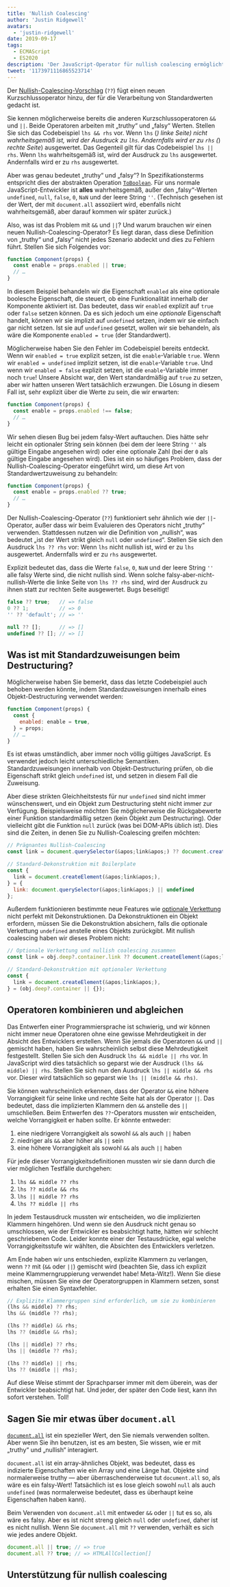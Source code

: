 ```yaml
---
title: 'Nullish Coalescing'
author: 'Justin Ridgewell'
avatars:
  - 'justin-ridgewell'
date: 2019-09-17
tags:
  - ECMAScript
  - ES2020
description: 'Der JavaScript-Operator für nullish coalescing ermöglicht sicherere Standardausdrücke.'
tweet: '1173971116865523714'
---
```

Der [Nullish-Coalescing-Vorschlag](https://github.com/tc39/proposal-nullish-coalescing/) (`??`) fügt einen neuen Kurzschlussoperator hinzu, der für die Verarbeitung von Standardwerten gedacht ist.

Sie kennen möglicherweise bereits die anderen Kurzschlussoperatoren `&&` und `||`. Beide Operatoren arbeiten mit „truthy“ und „falsy“ Werten. Stellen Sie sich das Codebeispiel `lhs && rhs` vor. Wenn `lhs` (_) _linke Seite_) nicht wahrheitsgemäß ist, wird der Ausdruck zu `lhs`. Andernfalls wird er zu `rhs` (_) _rechte Seite_) ausgewertet. Das Gegenteil gilt für das Codebeispiel `lhs || rhs`. Wenn `lhs` wahrheitsgemäß ist, wird der Ausdruck zu `lhs` ausgewertet. Andernfalls wird er zu `rhs` ausgewertet.

<!--truncate-->
Aber was genau bedeutet „truthy“ und „falsy“? In Spezifikationsterms entspricht dies der abstrakten Operation [`ToBoolean`](https://tc39.es/ecma262/#sec-toboolean). Für uns normale JavaScript-Entwickler ist **alles** wahrheitsgemäß, außer den „falsy“-Werten `undefined`, `null`, `false`, `0`, `NaN` und der leere String `''`. (Technisch gesehen ist der Wert, der mit `document.all` assoziiert wird, ebenfalls nicht wahrheitsgemäß, aber darauf kommen wir später zurück.)

Also, was ist das Problem mit `&&` und `||`? Und warum brauchen wir einen neuen Nullish-Coalescing-Operator? Es liegt daran, dass diese Definition von „truthy“ und „falsy“ nicht jedes Szenario abdeckt und dies zu Fehlern führt. Stellen Sie sich Folgendes vor:

```js
function Component(props) {
  const enable = props.enabled || true;
  // …
}
```

In diesem Beispiel behandeln wir die Eigenschaft `enabled` als eine optionale boolesche Eigenschaft, die steuert, ob eine Funktionalität innerhalb der Komponente aktiviert ist. Das bedeutet, dass wir `enabled` explizit auf `true` oder `false` setzen können. Da es sich jedoch um eine _optionale_ Eigenschaft handelt, können wir sie implizit auf `undefined` setzen, indem wir sie einfach gar nicht setzen. Ist sie auf `undefined` gesetzt, wollen wir sie behandeln, als wäre die Komponente `enabled = true` (der Standardwert).

Möglicherweise haben Sie den Fehler im Codebeispiel bereits entdeckt. Wenn wir `enabled = true` explizit setzen, ist die `enable`-Variable `true`. Wenn wir `enabled = undefined` implizit setzen, ist die `enable`-Variable `true`. Und wenn wir `enabled = false` explizit setzen, ist die `enable`-Variable immer noch `true`! Unsere Absicht war, den Wert standardmäßig auf `true` zu setzen, aber wir hatten unseren Wert tatsächlich erzwungen. Die Lösung in diesem Fall ist, sehr explizit über die Werte zu sein, die wir erwarten:

```js
function Component(props) {
  const enable = props.enabled !== false;
  // …
}
```

Wir sehen diesen Bug bei jedem falsy-Wert auftauchen. Dies hätte sehr leicht ein optionaler String sein können (bei dem der leere String `''` als gültige Eingabe angesehen wird) oder eine optionale Zahl (bei der `0` als gültige Eingabe angesehen wird). Dies ist ein so häufiges Problem, dass der Nullish-Coalescing-Operator eingeführt wird, um diese Art von Standardwertzuweisung zu behandeln:

```js
function Component(props) {
  const enable = props.enabled ?? true;
  // …
}
```

Der Nullish-Coalescing-Operator (`??`) funktioniert sehr ähnlich wie der `||`-Operator, außer dass wir beim Evaluieren des Operators nicht „truthy“ verwenden. Stattdessen nutzen wir die Definition von „nullish“, was bedeutet „ist der Wert strikt gleich `null` oder `undefined`“. Stellen Sie sich den Ausdruck `lhs ?? rhs` vor: Wenn `lhs` nicht nullish ist, wird er zu `lhs` ausgewertet. Andernfalls wird er zu `rhs` ausgewertet.

Explizit bedeutet das, dass die Werte `false`, `0`, `NaN` und der leere String `''` alle falsy Werte sind, die nicht nullish sind. Wenn solche falsy-aber-nicht-nullish-Werte die linke Seite von `lhs ?? rhs` sind, wird der Ausdruck zu ihnen statt zur rechten Seite ausgewertet. Bugs beseitigt!

```js
false ?? true;   // => false
0 ?? 1;          // => 0
'' ?? 'default'; // => ''

null ?? [];      // => []
undefined ?? []; // => []
```

## Was ist mit Standardzuweisungen beim Destructuring?

Möglicherweise haben Sie bemerkt, dass das letzte Codebeispiel auch behoben werden könnte, indem Standardzuweisungen innerhalb eines Objekt-Destructuring verwendet werden:

```js
function Component(props) {
  const {
    enabled: enable = true,
  } = props;
  // …
}
```

Es ist etwas umständlich, aber immer noch völlig gültiges JavaScript. Es verwendet jedoch leicht unterschiedliche Semantiken. Standardzuweisungen innerhalb von Objekt-Destructuring prüfen, ob die Eigenschaft strikt gleich `undefined` ist, und setzen in diesem Fall die Zuweisung.

Aber diese strikten Gleichheitstests für nur `undefined` sind nicht immer wünschenswert, und ein Objekt zum Destructuring steht nicht immer zur Verfügung. Beispielsweise möchten Sie möglicherweise die Rückgabewerte einer Funktion standardmäßig setzen (kein Objekt zum Destructuring). Oder vielleicht gibt die Funktion `null` zurück (was bei DOM-APIs üblich ist). Dies sind die Zeiten, in denen Sie zu Nullish-Coalescing greifen möchten:

```js
// Prägnantes Nullish-Coalescing
const link = document.querySelector(&apos;link&apos;) ?? document.createElement(&apos;link&apos;);

// Standard-Dekonstruktion mit Boilerplate
const {
  link = document.createElement(&apos;link&apos;),
} = {
  link: document.querySelector(&apos;link&apos;) || undefined
};
```

Außerdem funktionieren bestimmte neue Features wie [optionale Verkettung](/features/optional-chaining) nicht perfekt mit Dekonstruktionen. Da Dekonstruktionen ein Objekt erfordern, müssen Sie die Dekonstruktion absichern, falls die optionale Verkettung `undefined` anstelle eines Objekts zurückgibt. Mit nullish coalescing haben wir dieses Problem nicht:

```js
// Optionale Verkettung und nullish coalescing zusammen
const link = obj.deep?.container.link ?? document.createElement(&apos;link&apos;);

// Standard-Dekonstruktion mit optionaler Verkettung
const {
  link = document.createElement(&apos;link&apos;),
} = (obj.deep?.container || {});
```

## Operatoren kombinieren und abgleichen

Das Entwerfen einer Programmiersprache ist schwierig, und wir können nicht immer neue Operatoren ohne eine gewisse Mehrdeutigkeit in der Absicht des Entwicklers erstellen. Wenn Sie jemals die Operatoren `&&` und `||` gemischt haben, haben Sie wahrscheinlich selbst diese Mehrdeutigkeit festgestellt. Stellen Sie sich den Ausdruck `lhs && middle || rhs` vor. In JavaScript wird dies tatsächlich so geparst wie der Ausdruck `(lhs && middle) || rhs`. Stellen Sie sich nun den Ausdruck `lhs || middle && rhs` vor. Dieser wird tatsächlich so geparst wie `lhs || (middle && rhs)`.

Sie können wahrscheinlich erkennen, dass der Operator `&&` eine höhere Vorrangigkeit für seine linke und rechte Seite hat als der Operator `||`. Das bedeutet, dass die implizierten Klammern den `&&` anstelle des `||` umschließen. Beim Entwerfen des `??`-Operators mussten wir entscheiden, welche Vorrangigkeit er haben sollte. Er könnte entweder:

1. eine niedrigere Vorrangigkeit als sowohl `&&` als auch `||` haben
1. niedriger als `&&` aber höher als `||` sein
1. eine höhere Vorrangigkeit als sowohl `&&` als auch `||` haben

Für jede dieser Vorrangigkeitsdefinitionen mussten wir sie dann durch die vier möglichen Testfälle durchgehen:

1. `lhs && middle ?? rhs`
1. `lhs ?? middle && rhs`
1. `lhs || middle ?? rhs`
1. `lhs ?? middle || rhs`

In jedem Testausdruck mussten wir entscheiden, wo die implizierten Klammern hingehören. Und wenn sie den Ausdruck nicht genau so umschlossen, wie der Entwickler es beabsichtigt hatte, hätten wir schlecht geschriebenen Code. Leider konnte einer der Testausdrücke, egal welche Vorrangigkeitsstufe wir wählten, die Absichten des Entwicklers verletzen.

Am Ende haben wir uns entschieden, explizite Klammern zu verlangen, wenn `??` mit (`&&` oder `||`) gemischt wird (beachten Sie, dass ich explizit meine Klammerngruppierung verwendet habe! Meta-Witz!). Wenn Sie diese mischen, müssen Sie eine der Operatorgruppen in Klammern setzen, sonst erhalten Sie einen Syntaxfehler.

```js
// Explizite Klammergruppen sind erforderlich, um sie zu kombinieren
(lhs && middle) ?? rhs;
lhs && (middle ?? rhs);

(lhs ?? middle) && rhs;
lhs ?? (middle && rhs);

(lhs || middle) ?? rhs;
lhs || (middle ?? rhs);

(lhs ?? middle) || rhs;
lhs ?? (middle || rhs);
```

Auf diese Weise stimmt der Sprachparser immer mit dem überein, was der Entwickler beabsichtigt hat. Und jeder, der später den Code liest, kann ihn sofort verstehen. Toll!

## Sagen Sie mir etwas über `document.all`

[`document.all`](https://developer.mozilla.org/en-US/docs/Web/API/Document/all) ist ein spezieller Wert, den Sie niemals verwenden sollten. Aber wenn Sie ihn benutzen, ist es am besten, Sie wissen, wie er mit „truthy“ und „nullish“ interagiert.

`document.all` ist ein array-ähnliches Objekt, was bedeutet, dass es indizierte Eigenschaften wie ein Array und eine Länge hat. Objekte sind normalerweise truthy — aber überraschenderweise tut `document.all` so, als wäre es ein falsy-Wert! Tatsächlich ist es lose gleich sowohl `null` als auch `undefined` (was normalerweise bedeutet, dass es überhaupt keine Eigenschaften haben kann).

Beim Verwenden von `document.all` mit entweder `&&` oder `||` tut es so, als wäre es falsy. Aber es ist nicht streng gleich `null` oder `undefined`, daher ist es nicht nullish. Wenn Sie `document.all` mit `??` verwenden, verhält es sich wie jedes andere Objekt.

```js
document.all || true; // => true
document.all ?? true; // => HTMLAllCollection[]
```

## Unterstützung für nullish coalescing

<feature-support chrome="80 https://bugs.chromium.org/p/v8/issues/detail?id=9547"
                 firefox="72 https://bugzilla.mozilla.org/show_bug.cgi?id=1566141"
                 safari="13.1 https://webkit.org/blog/10247/new-webkit-features-in-safari-13-1/"
                 nodejs="14 https://medium.com/@nodejs/node-js-version-14-available-now-8170d384567e"
                 babel="yes https://babeljs.io/docs/en/babel-plugin-proposal-nullish-coalescing-operator"></feature-support>
